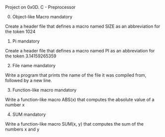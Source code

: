 Project on 0x0D. C - Preprocessor


0. Object-like Macro
mandatory

Create a header file that defines a macro named SIZE as an abbreviation for the token 1024

1. Pi
mandatory

Create a header file that defines a macro named PI as an abbreviation for the token 3.14159265359

2. File name
mandatory

Write a program that prints the name of the file it was compiled from, followed by a new line.

3. Function-like macro
mandatory

Write a function-like macro ABS(x) that computes the absolute value of a number x

4. SUM
mandatory

Write a function-like macro SUM(x, y) that computes the sum of the numbers x and y
